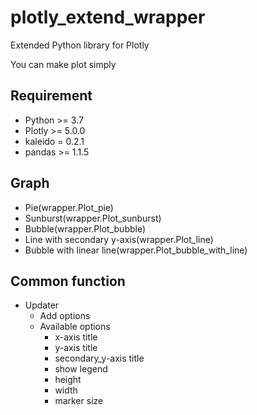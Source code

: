 # plotly_extend_wrapper

Extended Python library for Plotly

You can make plot simply

## Requirement

- Python >= 3.7
- Plotly >= 5.0.0
- kaleido = 0.2.1
- pandas >= 1.1.5

## Graph

- Pie(wrapper.Plot_pie)
- Sunburst(wrapper.Plot_sunburst)
- Bubble(wrapper.Plot_bubble)
- Line with secondary y-axis(wrapper.Plot_line)
- Bubble with linear line(wrapper.Plot_bubble_with_line)

## Common function

- Updater
  - Add options
  - Available options
    - x-axis title
    - y-axis title
    - secondary_y-axis title
    - show legend
    - height
    - width
    - marker size
